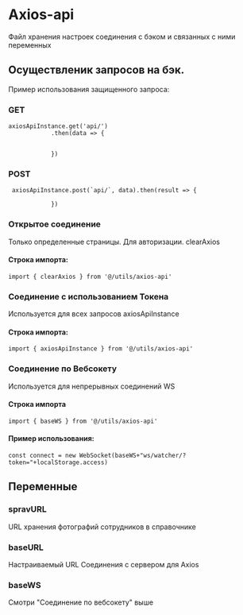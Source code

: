 # Axios-api
Файл хранения настроек соединения с бэком и связанных с ними переменных
## Осуществленик запросов на бэк.
Пример использования защищенного запроса:
### GET
```
axiosApiInstance.get('api/')
            .then(data => {            


            })

```
### POST
```
 axiosApiInstance.post(`api/`, data).then(result => { 
                
            })

```

### Открытое соединение
Только определенные страницы. Для авторизации.
clearAxios

#### Строка импорта:
```
import { clearAxios } from '@/utils/axios-api'
```

### Соединение с использованием Токена
Используется для всех запросов
axiosApiInstance

#### Строка импорта:

```
import { axiosApiInstance } from '@/utils/axios-api'

```


### Соединение по Вебсокету
Используется для непрерывных соединений WS 

#### Строка импорта 
```
import { baseWS } from '@/utils/axios-api'
```
#### Пример использования:
```
const connect = new WebSocket(baseWS+"ws/watcher/?token="+localStorage.access)
```

## Переменные

### spravURL
URL хранения фотографий сотрудников в справочнике


### baseURL
Настраиваемый URL Соединения с сервером для Axios


### baseWS

Смотри "Соединение по вебсокету" выше
